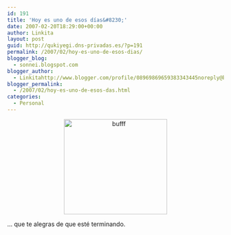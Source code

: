 ```yaml
---
id: 191
title: 'Hoy es uno de esos días&#8230;'
date: 2007-02-20T18:29:00+00:00
author: Linkita
layout: post
guid: http://qukiyegi.dns-privadas.es/?p=191
permalink: /2007/02/hoy-es-uno-de-esos-dias/
blogger_blog:
  - sonnei.blogspot.com
blogger_author:
  - Linkitahttp://www.blogger.com/profile/08969869659383343445noreply@blogger.com
blogger_permalink:
  - /2007/02/hoy-es-uno-de-esos-das.html
categories:
  - Personal
---
```

<div style="text-align: center;">
  <img src="http://farm1.static.flickr.com/184/396693026_99bfe69b10_m.jpg" alt="bufff" border="0" height="221" width="240" />
</div>

&#8230; que te alegras de que esté terminando.